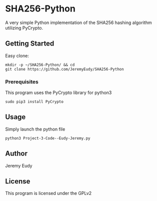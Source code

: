 # SHA256-Python
A very simple Python implementation of the SHA256 hashing algorithm utilizing PyCrypto.
## Getting Started
Easy clone:
```
mkdir -p ~/SHA256-Python/ && cd
git clone https://github.com/JeremyEudy/SHA256-Python
```
### Prerequisites
This program uses the PyCrypto library for python3
```
sudo pip3 install PyCrypto
```
## Usage
Simply launch the python file
```
python3 Project-3-Code--Eudy-Jeremy.py
```
## Author
Jeremy Eudy
## License
This program is licensed under the GPLv2
